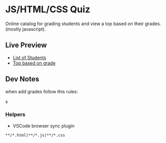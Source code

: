 
# JS/HTML/CSS Quiz

Online catalog for grading students and view a top based on their grades. (mostly javascript).

## Live Preview

- [List of Students](https://patriciav26.github.io/student-ratings/public)
- [Top based on grade](https://patriciav26.github.io/student-ratings/public/index.html)

## Dev Notes

when add grades follow this rules:

s

### Helpers

- VSCode browser sync plugin

```
**/*.html|**/*.js|**/*.css
```